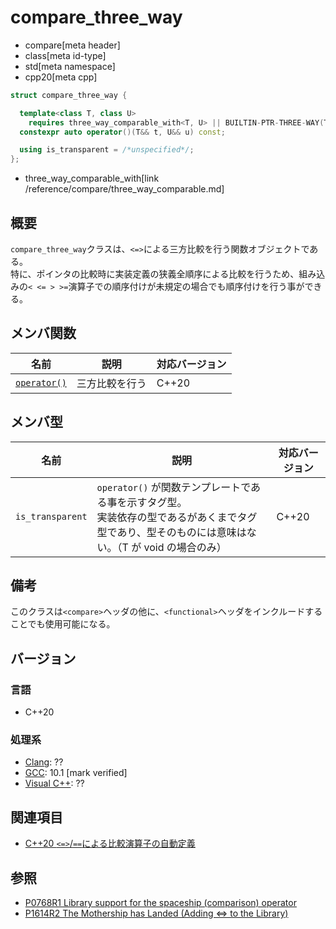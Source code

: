 # compare_three_way

* compare[meta header]
* class[meta id-type]
* std[meta namespace]
* cpp20[meta cpp]

```cpp
struct compare_three_way {

  template<class T, class U>
    requires three_way_comparable_with<T, U> || BUILTIN-PTR-THREE-WAY(T, U)
  constexpr auto operator()(T&& t, U&& u) const;

  using is_transparent = /*unspecified*/;
};
```
* three_way_comparable_with[link /reference/compare/three_way_comparable.md]

## 概要

`compare_three_way`クラスは、`<=>`による三方比較を行う関数オブジェクトである。  
特に、ポインタの比較時に実装定義の狭義全順序による比較を行うため、組み込みの`< <= > >=`演算子での順序付けが未規定の場合でも順序付けを行う事ができる。


## メンバ関数

| 名前                                         | 説明 | 対応バージョン |
| -------------------------------------------- | ---- | -------------- |
| [`operator()`](compare_three_way/op_call.md) |  三方比較を行う    | C++20          |

## メンバ型

| 名前             | 説明                                                                                                                                                   | 対応バージョン |
| ---------------- | ------------------------------------------------------------------------------------------------------------------------------------------------------ | -------------- |
| `is_transparent` | `operator()` が関数テンプレートである事を示すタグ型。<br/>実装依存の型であるがあくまでタグ型であり、型そのものには意味はない。（T が void の場合のみ） | C++20          |

## 備考
このクラスは`<compare>`ヘッダの他に、`<functional>`ヘッダをインクルードすることでも使用可能になる。

## バージョン
### 言語
- C++20

### 処理系
- [Clang](/implementation.md#clang): ??
- [GCC](/implementation.md#gcc): 10.1 [mark verified]
- [Visual C++](/implementation.md#visual_cpp): ??

## 関連項目

- [C++20 `<=>`/`==`による比較演算子の自動定義](/lang/cpp20/consistent_comparison.md)


## 参照

- [P0768R1 Library support for the spaceship (comparison) operator](http://wg21.link/p0768)
- [P1614R2 The Mothership has Landed (Adding <=> to the Library)](http://wg21.link/p1614)
